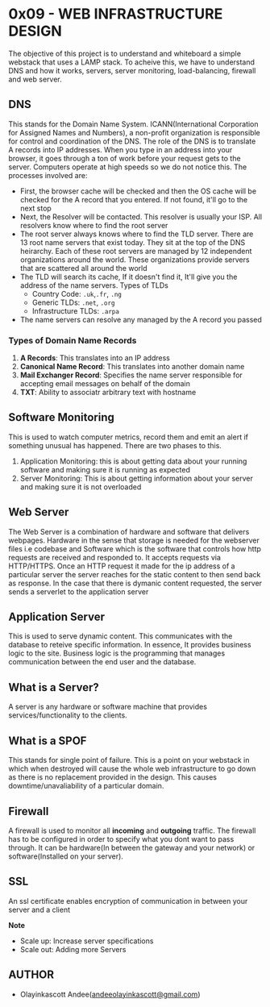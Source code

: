 # 0x09 - WEB INFRASTRUCTURE DESIGN
The objective of this project is to understand and whiteboard a simple webstack that uses a LAMP stack. To acheive this, we have to understand DNS and how it works, servers, server monitoring, load-balancing, firewall and web server.

## DNS
This stands for the Domain Name System. ICANN(International Corporation for Assigned Names and Numbers), a non-profit organization is responsible for control and coordination of the DNS. The role of the DNS is to translate A records into IP addresses. When you type in an address into your browser, it goes through a ton of work before your request gets to the server. Computers operate at high speeds so we do not notice this. The processes involved are:
* First, the browser cache will be checked and then the OS cache will be checked for the A record that you entered. If not found, it'll go to the next stop
* Next, the Resolver will be contacted. This resolver is usually your ISP. All resolvers know where to find the root server
* The root server always knows where to find the TLD server. There are 13 root name servers that exist today. They sit at the top of the DNS heirarchy. Each of these root servers are managed by 12 independent organizations around the world. These organizations provide servers that are scattered all around the world
* The TLD will search its cache, If it doesn't find it, It'll give you the address of the name servers.
    Types of TLDs
    * Country Code: `.uk`,`.fr`, `.ng`
    * Generic TLDs: `.net`, `.org`
    * Infrastructure TLDs: `.arpa` 
* The name servers can resolve any managed by the A record you passed

### Types of Domain Name Records
1. **A Records**: This translates into an IP address
2. **Canonical Name Record**: This translates into another domain name
3. **Mail Exchanger Record**: Specifies the name server responsible for accepting email messages on behalf of the domain
4. **TXT**: Ability to associatr arbitrary text with hostname

## Software Monitoring
This is used to watch computer metrics, record them and emit an alert if something unusual has happened. There are two phases to this.
1. Application Monitoring: this is about getting data about your running software and making sure it is running as expected
2. Server Monitoring: This is about getting information about your server and making sure it is not overloaded

## Web Server
The Web Server is a combination of hardware and software that delivers webpages. Hardware in the sense that storage is needed for the webserver files i.e codebase and Software which is the software that controls how http requests are received and responded to. It accepts requests via HTTP/HTTPS. Once an HTTP request it made for the ip address of a particular server the server reaches for the static content to then send back as response. In the case that there is dymanic content requested, the server sends a serverlet to the application server

## Application Server
This is used to serve dynamic content. This communicates with the database to reteive specific information. In essence, It provides business logic to the site. Business logic is the programming that manages communication between the end user and the database.

## What is a Server?
A server is any hardware or software machine that provides services/functionality to the clients.

## What is a SPOF
This stands for single point of failure. This is a point on your webstack in which when destroyed will cause the whole web infrastructure to go down as there is no replacement provided in the design. This causes downtime/unavaliability of a particular domain.

## Firewall
A firewall is used to monitor all **incoming** and **outgoing** traffic. The firewall has to be configured in order to specify what you dont want to pass through. It can be hardware(In between the gateway and your network) or software(Installed on your server).

## SSL
An ssl certificate enables encryption of communication in between your server and a client

**Note**
* Scale up: Increase server specifications
* Scale out: Adding more Servers

## AUTHOR
* Olayinkascott Andee(andeeolayinkascott@gmail.com)
